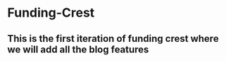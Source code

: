 # Funding-Crest 

## This is the first iteration of funding crest where we will add all the blog features